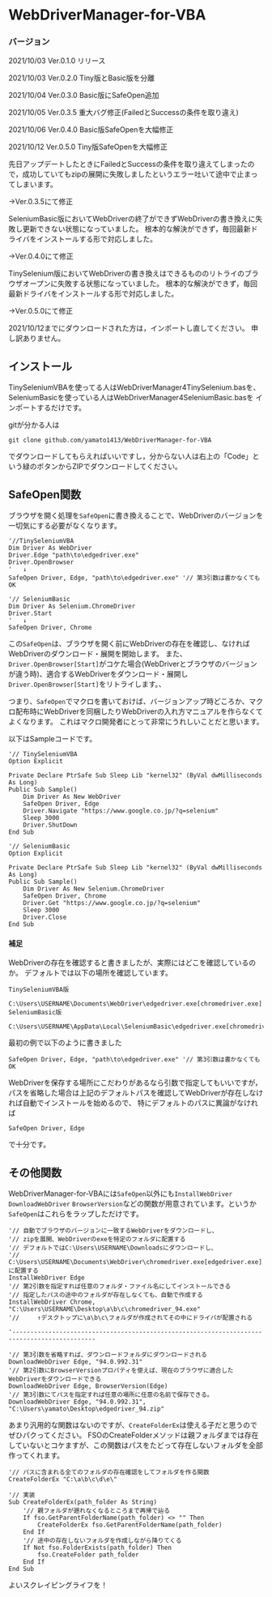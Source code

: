 # WebDriverManager-for-VBA

### バージョン
2021/10/03 Ver.0.1.0 リリース

2021/10/03 Ver.0.2.0 Tiny版とBasic版を分離

2021/10/04 Ver.0.3.0 Basic版にSafeOpen追加

2021/10/05 Ver.0.3.5 重大バグ修正(FailedとSuccessの条件を取り違え)

2021/10/06 Ver.0.4.0 Basic版SafeOpenを大幅修正

2021/10/12 Ver.0.5.0 Tiny版SafeOpenを大幅修正


先日アップデートしたときにFailedとSuccessの条件を取り違えてしまったので，成功していてもzipの展開に失敗しましたというエラー吐いて途中で止まってしまいます。

→Ver.0.3.5にて修正

SeleniumBasic版においてWebDriverの終了ができずWebDriverの書き換えに失敗し更新できない状態になっていました。
根本的な解決ができず，毎回最新ドライバをインストールする形で対応しました。

→Ver.0.4.0にて修正

TinySelenium版においてWebDriverの書き換えはできるもののリトライのブラウザオープンに失敗する状態になっていました。
根本的な解決ができず，毎回最新ドライバをインストールする形で対応しました。

→Ver.0.5.0にて修正

2021/10/12までにダウンロードされた方は，インポートし直してください。
申し訳ありません。

## インストール

TinySeleniumVBAを使ってる人はWebDriverManager4TinySelenium.basを、
SeleniumBasicを使っている人はWebDriverManager4SeleniumBasic.basを
インポートするだけです。


gitが分かる人は
```
git clone github.com/yamato1413/WebDriverManager-for-VBA
```
でダウンロードしてもらえればいいですし，分からない人は右上の「Code」という緑のボタンからZIPでダウンロードしてください。

## SafeOpen関数
ブラウザを開く処理を```SafeOpen```に書き換えることで、WebDriverのバージョンを一切気にする必要がなくなります。

```VB
'//TinySeleniumVBA
Dim Driver As WebDriver
Driver.Edge "path\to\edgedriver.exe"
Driver.OpenBrowser
'   ↓
SafeOpen Driver, Edge, "path\to\edgedriver.exe" '// 第3引数は書かなくてもOK
```
```VB
'// SeleniumBasic
Dim Driver As Selenium.ChromeDriver
Driver.Start 
'   ↓
SafeOpen Driver, Chrome
```

この```SafeOpen```は、ブラウザを開く前にWebDriverの存在を確認し、なければWebDriverのダウンロード・展開を開始します。
また、```Driver.OpenBrowser[Start]```がコケた場合(WebDriverとブラウザのバージョンが違う時)、適合するWebDriverをダウンロード・展開し```Driver.OpenBrowser[Start]```をリトライします。、

つまり、```SafeOpen```でマクロを書いておけば、バージョンアップ時どころか、マクロ配布時にWebDriverを同梱したりWebDriverの入れ方マニュアルを作らなくてよくなります。
これはマクロ開発者にとって非常にうれしいことだと思います。

以下はSampleコードです。

```VB
'// TinySeleniumVBA
Option Explicit

Private Declare PtrSafe Sub Sleep Lib "kernel32" (ByVal dwMilliseconds As Long)
Public Sub Sample()
    Dim Driver As New WebDriver
    SafeOpen Driver, Edge
    Driver.Navigate "https://www.google.co.jp/?q=selenium"
    Sleep 3000
    Driver.ShutDown
End Sub
```
```VB
'// SeleniumBasic
Option Explicit

Private Declare PtrSafe Sub Sleep Lib "kernel32" (ByVal dwMilliseconds As Long)
Public Sub Sample()
    Dim Driver As New Selenium.ChromeDriver
    SafeOpen Driver, Chrome
    Driver.Get "https://www.google.co.jp/?q=selenium"
    Sleep 3000
    Driver.Close
End Sub
```

#### 補足
WebDriverの存在を確認すると書きましたが、実際にはどこを確認しているのか。
デフォルトでは以下の場所を確認しています。

```
TinySeleniumVBA版
    C:\Users\USERNAME\Documents\WebDriver\edgedriver.exe[chromedriver.exe]
SeleniumBasic版
    C:\Users\USERNAME\AppData\Local\SeleniumBasic\edgedriver.exe[chromedriver.exe]
```

最初の例で以下のように書きました

```VB
SafeOpen Driver, Edge, "path\to\edgedriver.exe" '// 第3引数は書かなくてもOK
```

WebDriverを保存する場所にこだわりがあるなら引数で指定してもいいですが，
パスを省略した場合は上記のデフォルトパスを確認してWebDriverが存在しなければ自動でインストールを始めるので、
特にデフォルトのパスに異論がなければ

```VB
SafeOpen Driver, Edge
```

で十分です。

## その他関数
WebDriverManager-for-VBAには```SafeOpen```以外にも```InstallWebDriver``` ```DownloadWebDriver``` 
 ```BrowserVersion```などの関数が用意されています。というか```SafeOpen```はこれらをラップしただけです。

```VB
'// 自動でブラウザのバージョンに一致するWebDriverをダウンロードし、
'// zipを展開、WebDriverのexeを特定のフォルダに配置する
'// デフォルトではC:\Users\USERNAME\Downloadsにダウンロードし、
'// C:\Users\USERNAME\Documents\WebDriver\chromedriver.exe[edgedriver.exe]に配置する
InstallWebDriver Edge
'// 第2引数を指定すれば任意のフォルダ・ファイル名にしてインストールできる
'// 指定したパスの途中のフォルダが存在しなくても、自動で作成する
InstallWebDriver Chrome, "C:\Users\USERNAME\Desktop\a\b\c\chromedriver_94.exe"
'//     ↑デスクトップに\a\b\c\フォルダが作成されてその中にドライバが配置される

'---------------------------------------------------------------------------------------------

'// 第3引数を省略すれば、ダウンロードフォルダにダウンロードされる
DownloadWebDriver Edge, "94.0.992.31"
'// 第2引数にBrowserVersionプロパティを使えば、現在のブラウザに適合したWebDriverをダウンロードできる
DownloadWebDriver Edge, BrowserVersion(Edge)
'// 第3引数にてパスを指定すれば任意の場所に任意の名前で保存できる。
DownloadWebDriver Edge, "94.0.992.31", "C:\Users\yamato\Desktop\edgedriver_94.zip"
```

あまり汎用的な関数はないのですが、```CreateFolderEx```は使える子だと思うのでぜひパクってください。
FSOのCreateFolderメソッドは親フォルダまでは存在していないとコケますが、この関数はパスをたどって存在しないフォルダを全部作ってくれます。

```VB
'// パスに含まれる全てのフォルダの存在確認をしてフォルダを作る関数
CreateFolderEx "C:\a\b\c\d\e\"

'// 実装
Sub CreateFolderEx(path_folder As String)
    '// 親フォルダが遡れなくなるところまで再帰で辿る
    If fso.GetParentFolderName(path_folder) <> "" Then
        CreateFolderEx fso.GetParentFolderName(path_folder)
    End If
    '// 途中の存在しないフォルダを作成しながら降りてくる
    If Not fso.FolderExists(path_folder) Then
        fso.CreateFolder path_folder
    End If
End Sub
```

よいスクレイピングライフを！
